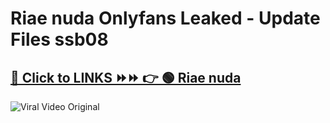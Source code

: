 
 # Riae nuda Onlyfans Leaked - Update Files ssb08

## <h2><a href="https://clipsfans.com/Riae_nuda&ref=git">🔗 Click to LINKS ⏩⏩ 👉 🟢 Riae nuda </a></h2>

<a href="https://clipsfans.com/Riae_nuda&ref=git" rel="nofollow" data-target="animated-image.originalLink"><img src="https://i.ibb.co.com/xMMVF88/686577567.gif" alt="Viral Video Original" style="max-width: 100%; display: inline-block;" data-target="animated-image.originalImage"></a>

